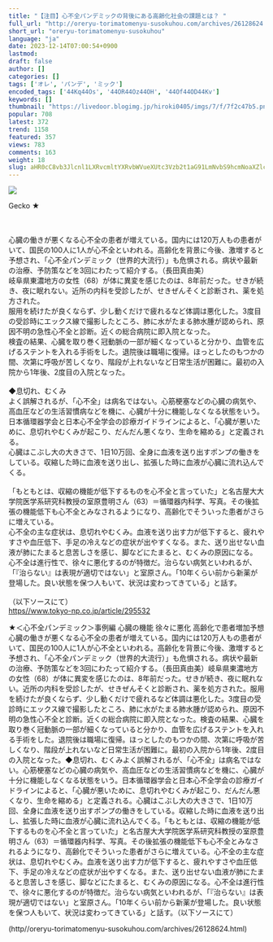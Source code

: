 ```yaml
---
title: "【注目】心不全パンデミックの背後にある高齢化社会の課題とは？ "
full_url: "http://oreryu-torimatomenyu-susokuhou.com/archives/26128624.html"
short_url: "oreryu-torimatomenyu-susokuhou"
language: "ja"
date: 2023-12-14T07:00:54+0900
lastmod: 
draft: false
author: []
categories: []
tags: ['オレ', 'パンデ', 'ミック']
encoded_tags: ['44Kq44Os', '44OR44Oz44OH', '44Of44OD44Kv']
keywords: []
thumbnail: "https://livedoor.blogimg.jp/hiroki0405/imgs/7/f/7f2c47b5.png"
popular: 708
latest: 372
trend: 1158
featured: 357
views: 783
comments: 163
weight: 18
slug: aHR0cC8vb3Jlcnl1LXRvcmltYXRvbWVueXUtc3Vzb2t1aG91LmNvbS9hcmNoaXZlcy8yNjEyODYyNC5odG1s
---
```


![](https://livedoor.blogimg.jp/hiroki0405/imgs/7/f/7f2c47b5.png)

<div><p>Gecko ★ </p><br> <br> 心臓の働きが悪くなる心不全の患者が増えている。国内には120万人もの患者がいて、国民の100人に1人が心不全といわれる。高齢化を背景に今後、激増すると予想され、「心不全パンデミック（世界的大流行）」も危惧される。病状や最新の治療、予防策などを3回にわたって紹介する。（長田真由美） <br> 岐阜県東濃地方の女性（68）が体に異変を感じたのは、8年前だった。せきが続き、夜に眠れない。近所の内科を受診したが、せきぜんそくと診断され、薬を処方された。 <br> 服用を続けたが良くならず、少し動くだけで疲れるなど体調は悪化した。3度目の受診時にエックス線で撮影したところ、肺に水がたまる肺水腫が認められ、原因不明の急性心不全と診断。近くの総合病院に即入院となった。 <br> 検査の結果、心臓を取り巻く冠動脈の一部が細くなっていると分かり、血管を広げるステントを入れる手術をした。退院後は職場に復帰。ほっとしたのもつかの間、次第に呼吸が苦しくなり、階段が上れないなど日常生活が困難に。最初の入院から1年後、2度目の入院となった。 <br> <br> ◆息切れ、むくみ <br> よく誤解されるが、「心不全」は病名ではない。心筋梗塞などの心臓の病気や、高血圧などの生活習慣病などを機に、心臓が十分に機能しなくなる状態をいう。日本循環器学会と日本心不全学会の診療ガイドラインによると、「心臓が悪いために、息切れやむくみが起こり、だんだん悪くなり、生命を縮める」と定義される。 <br> 心臓はこぶし大の大きさで、1日10万回、全身に血液を送り出すポンプの働きをしている。収縮した時に血液を送り出し、拡張した時に血液が心臓に流れ込んでくる。 <br> <br> 「もともとは、収縮の機能が低下するものを心不全と言っていた」と名古屋大大学院医学系研究科教授の室原豊明さん（63）＝循環器内科学、写真。その後拡張の機能低下も心不全とみなされるようになり、高齢化でそういった患者がさらに増えている。 <br> 心不全の主な症状は、息切れやむくみ。血液を送り出す力が低下すると、疲れやすさや血圧低下、手足の冷えなどの症状が出やすくなる。また、送り出せない血液が肺にたまると息苦しさを感じ、脚などにたまると、むくみの原因になる。 <br> 心不全は進行性で、徐々に悪化するのが特徴だ。治らない病気といわれるが、「『治らない』は表現が適切ではない」と室原さん。「10年くらい前から新薬が登場した。良い状態を保つ人もいて、状況は変わってきている」と話す。 <br> <br> （以下ソースにて） <br> <a target='_blank' href='https//www.tokyo-np.co.jp/article/295532'>https//www.tokyo-np.co.jp/article/295532</a> <p>★＜心不全パンデミック＞事例編 心臓の機能 徐々に悪化 高齢化で患者増加予想心臓の働きが悪くなる心不全の患者が増えている。国内には120万人もの患者がいて、国民の100人に1人が心不全といわれる。高齢化を背景に今後、激増すると予想され、「心不全パンデミック（世界的大流行）」も危惧される。病状や最新の治療、予防策などを3回にわたって紹介する。（長田真由美）岐阜県東濃地方の女性（68）が体に異変を感じたのは、8年前だった。せきが続き、夜に眠れない。近所の内科を受診したが、せきぜんそくと診断され、薬を処方された。服用を続けたが良くならず、少し動くだけで疲れるなど体調は悪化した。3度目の受診時にエックス線で撮影したところ、肺に水がたまる肺水腫が認められ、原因不明の急性心不全と診断。近くの総合病院に即入院となった。検査の結果、心臓を取り巻く冠動脈の一部が細くなっていると分かり、血管を広げるステントを入れる手術をした。退院後は職場に復帰。ほっとしたのもつかの間、次第に呼吸が苦しくなり、階段が上れないなど日常生活が困難に。最初の入院から1年後、2度目の入院となった。◆息切れ、むくみよく誤解されるが、「心不全」は病名ではない。心筋梗塞などの心臓の病気や、高血圧などの生活習慣病などを機に、心臓が十分に機能しなくなる状態をいう。日本循環器学会と日本心不全学会の診療ガイドラインによると、「心臓が悪いために、息切れやむくみが起こり、だんだん悪くなり、生命を縮める」と定義される。心臓はこぶし大の大きさで、1日10万回、全身に血液を送り出すポンプの働きをしている。収縮した時に血液を送り出し、拡張した時に血液が心臓に流れ込んでくる。「もともとは、収縮の機能が低下するものを心不全と言っていた」と名古屋大大学院医学系研究科教授の室原豊明さん（63）＝循環器内科学、写真。その後拡張の機能低下も心不全とみなされるようになり、高齢化でそういった患者がさらに増えている。心不全の主な症状は、息切れやむくみ。血液を送り出す力が低下すると、疲れやすさや血圧低下、手足の冷えなどの症状が出やすくなる。また、送り出せない血液が肺にたまると息苦しさを感じ、脚などにたまると、むくみの原因になる。心不全は進行性で、徐々に悪化するのが特徴だ。治らない病気といわれるが、「『治らない』は表現が適切ではない」と室原さん。「10年くらい前から新薬が登場した。良い状態を保つ人もいて、状況は変わってきている」と話す。（以下ソースにて）</p></div>

(http//oreryu-torimatomenyu-susokuhou.com/archives/26128624.html)
